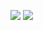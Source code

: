<img src="https://img.shields.io/badge/Discord-6877F6?style=flat&logo=discord&logoColor=white"/> <a href="https://cafe.naver.com/nicoservernote2"><img src="https://img.shields.io/badge/Cafe-1DB12E?style=flat-square&logo=CoffeeScript&logoColor=white"/></a>
